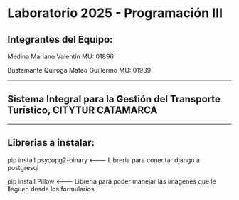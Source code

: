 # Laboratorio 2025 -  Programación III

## Integrantes del Equipo:

Medina Mariano Valentín MU: 01896

Bustamante Quiroga Mateo Guillermo MU: 01939

-----------------------------------------------

## Sistema Integral para la Gestión del Transporte Turístico, CITYTUR CATAMARCA

-----------------------------------------------

## Librerias a instalar:

 pip install psycopg2-binary <--- Libreria para conectar django a postgresql


 
 pip install Pillow          <--- Libreria para poder manejar las imagenes que le lleguen desde los formularios

